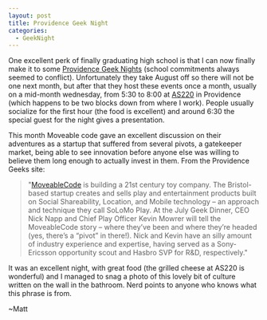 ```yaml
---
layout: post
title: Providence Geek Night
categories:
  - GeekNight
---
```


One excellent perk of finally graduating high school is that I can now finally make it to some [Providence Geek Nights](http://providencegeeks.org/) (school commitments always seemed to conflict).  Unfortunately they take August off so there will not be one next month, but after that they host these events once a month, usually on a mid-month wednesday, from 5:30 to 8:00 at [AS220](http://maps.google.com/maps/place?cid=14203619864685607776&q=as220&hl=en&sll=41.707528,-71.434128&sspn=0.27429,0.043628&ie=UTF8&ll=41.891544,-71.880112&spn=0,0&t=h&z=11) in Providence (which happens to be two blocks down from where I work).  People usually socialize for the first hour (the food is excellent) and around 6:30 the special guest for the night gives a presentation.

This month Moveable code gave an excellent discussion on their adventures as a startup that suffered from several pivots, a gatekeeper market, being able to see innovation before anyone else was willing to believe them long enough to actually invest in them. From the Providence Geeks site:

> "[MoveableCode](http://moveablecode.com/) is building a 21st century toy company. The Bristol-based startup creates and sells play and entertainment products built on Social Shareability, Location, and Mobile technology – an approach and technique they call SoLoMo Play. At the July Geek Dinner, CEO Nick Napp and Chief Play Officer Kevin Mowrer will tell the MoveableCode story – where they’ve been and where they’re headed (yes, there’s a “pivot” in there!). Nick and Kevin have an silly amount of industry experience and expertise, having served as a Sony-Ericsson opportunity scout and Hasbro SVP for R&D, respectively."

It was an excellent night, with great food (the grilled cheese at AS220 is wonderful) and I managed to snag a photo of this lovely bit of culture written on the wall in the bathroom.  Nerd points to anyone who knows what this phrase is from.



~Matt
